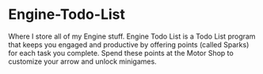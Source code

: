 Engine-Todo-List
================

Where I store all of my Engine stuff. Engine Todo List is a Todo List program that keeps you engaged and productive by offering points (called Sparks) for each task you complete. Spend these points at the Motor Shop to customize your arrow and unlock minigames.
